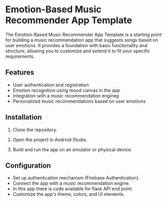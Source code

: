 # Emotion-Based Music Recommender App Template

The Emotion-Based Music Recommender App Template is a starting point for building a music recommendation app that suggests songs based on user emotions. It provides a foundation with basic functionality and structure, allowing you to customize and extend it to fit your specific requirements.

## Features
- User authentication and registration
- Emotion recognition using mood canvas in the app
- Integration with a music recommendation engineg
- Personalized music recommendations based on user emotions

## Installation

1. Clone the repository.

2. Open the project in Android Studio.

3. Build and run the app on an emulator or physical device.


## Configuration

- Set up authentication mechanism (Firebase Authentication).
- Connect the app with a music recommendation engine.
- In this app there is code available for flask API end point.
- Customize the app's theme, colors, and UI elements.
